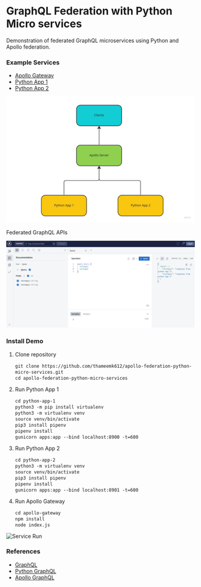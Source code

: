 # GraphQL Federation with Python Micro services

Demonstration of federated GraphQL microservices using Python and Apollo federation.

### Example Services

- [Apollo Gateway](apollo-gateway)
- [Python App 1](python-app-1)
- [Python App 2](python-app-2)

![apollo gateway flow chart](docs/images/readme_supergraph.png)

Federated GraphQL APIs

![Federated GraphQL APIs](docs/images/readme_apollo_gateway.png)

### Install Demo

1. Clone repository
    ```shell
    git clone https://github.com/thameemk612/apollo-federation-python-micro-services.git
    cd apollo-federation-python-micro-services
    ```
2. Run Python App 1
    ```shell
   cd python-app-1
   python3 -m pip install virtualenv
   python3 -m virtualenv venv
   source venv/bin/activate
   pip3 install pipenv
   pipenv install
   gunicorn apps:app --bind localhost:8900 -t=600
   ```
3. Run Python App 2
    ```shell
   cd python-app-2
   python3 -m virtualenv venv
   source venv/bin/activate
   pip3 install pipenv
   pipenv install
   gunicorn apps:app --bind localhost:8901 -t=600
   ```
4. Run Apollo Gateway
    ```shell
   cd apollo-gateway
   npm install
   node index.js
   ```
   
![Service Run](docs/images/service_run.png)
### References

- [GraphQL](https://graphql.org/)
- [Python GraphQL](https://graphql.org/code/#python)
- [Apollo GraphQL](https://www.apollographql.com/docs/apollo-server/)

